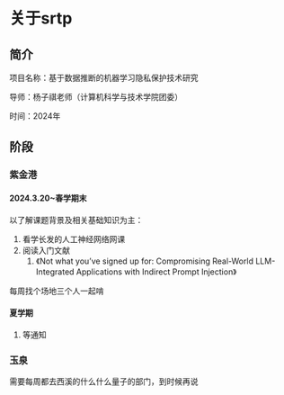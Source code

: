 # 关于srtp

## 简介

项目名称：基于数据推断的机器学习隐私保护技术研究

导师：杨子祺老师（计算机科学与技术学院团委）

时间：2024年

## 阶段

### 紫金港

#### 2024.3.20~春学期末

以了解课题背景及相关基础知识为主：

1. 看学长发的人工神经网络网课
2. 阅读入门文献
   1. 《Not what you’ve signed up for: Compromising Real-World LLM-Integrated Applications with Indirect Prompt Injection》

每周找个场地三个人一起啃

#### 夏学期

1. 等通知

### 玉泉

需要每周都去西溪的什么什么量子的部门，到时候再说